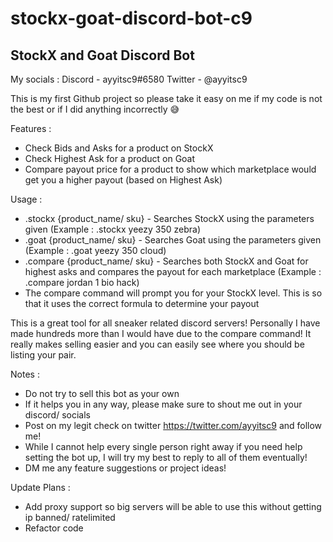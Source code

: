 # stockx-goat-discord-bot-c9
StockX and Goat Discord Bot
---------------------------------

My socials :
Discord - ayyitsc9#6580
Twitter - @ayyitsc9

This is my first Github project so please take it easy on me if my code is not the best or if I did anything incorrectly 😅

Features :
- Check Bids and Asks for a product on StockX
- Check Highest Ask for a product on Goat
- Compare payout price for a product to show which marketplace would get you a higher payout (based on Highest Ask)

Usage :
- .stockx {product_name/ sku} - Searches StockX using the parameters given (Example : .stockx yeezy 350 zebra)
- .goat {product_name/ sku} - Searches Goat using the parameters given (Example : .goat yeezy 350 cloud)
- .compare {product_name/ sku} - Searches both StockX and Goat for highest asks and compares the payout for each marketplace (Example : .compare jordan 1 bio hack)
- The compare command will prompt you for your StockX level. This is so that it uses the correct formula to determine your payout

This is a great tool for all sneaker related discord servers! Personally I have made hundreds more than I would have due to the compare command! It really makes selling easier and you can easily see where you should be listing your pair. 


Notes :
- Do not try to sell this bot as your own
- If it helps you in any way, please make sure to shout me out in your discord/ socials
- Post on my legit check on twitter https://twitter.com/ayyitsc9 and follow me!
- While I cannot help every single person right away if you need help setting the bot up, I will try my best to reply to all of them eventually!
- DM me any feature suggestions or project ideas!

Update Plans :
- Add proxy support so big servers will be able to use this without getting ip banned/ ratelimited
- Refactor code
